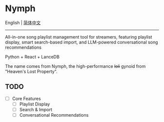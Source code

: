 # Nymph

English | [简体中文](README_ZH.md)

---

All-in-one song playlist management tool for streamers, featuring playlist display, smart search-based import, and LLM-powered conversational song recommendations

Python + React + LanceDB

The name comes from Nymph, the high-performance ~~loli~~ gynoid from "Heaven's Lost Property".

## TODO

- [ ] Core Features
  - [ ] Playlist Display
  - [ ] Search & Import
  - [ ] Conversational Recommendations
